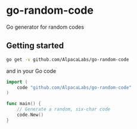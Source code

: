 # go-random-code
Go generator for random codes

## Getting started
```bash
go get -v github.com/AlpacaLabs/go-random-code
```

and in your Go code
```go
import (
    code "github.com/AlpacaLabs/go-random-code"
)

func main() {
    // Generate a random, six-char code
    code.New()
}
```
